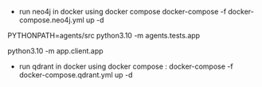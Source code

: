 - run neo4j in docker using docker compose
docker-compose -f docker-compose.neo4j.yml up -d

<!-- Run Agents -->
PYTHONPATH=agents/src python3.10 -m agents.tests.app

<!-- Gradio -->
python3.10 -m app.client.app

- run qdrant in docker using docker compose : 
docker-compose -f docker-compose.qdrant.yml up -d
